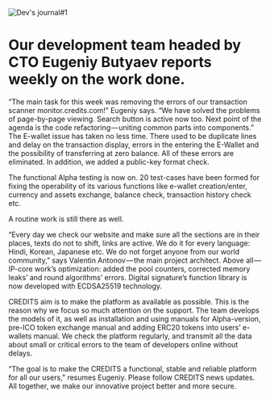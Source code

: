 ![Dev's journal#1](https://cdn-images-1.medium.com/max/2000/1*BNOjYZVmp6pq3LwQAhNTjA.jpeg)
# Our development team headed by СТО Eugeniy Butyaev reports weekly on the work done.

“The main task for this week was removing the errors of our transaction scanner monitor.credits.com!” Eugeniy says. “We have solved the problems of page-by-page viewing. Search button is active now too. Next point of the agenda is the code refactoring — uniting common parts into components.”
The E-wallet issue has taken no less time. There used to be duplicate lines and delay on the transaction display, errors in the entering the E-Wallet and the possibility of transferring at zero balance. All of these errors are eliminated. In addition, we added a public-key format check.

The functional Alpha testing is now on. 20 test-cases have been formed for fixing the operability of its various functions like e-wallet creation/enter, currency and assets exchange, balance check, transaction history check etc.

A routine work is still there as well.

“Every day we check our website and make sure all the sections are in their places, texts do not to shift, links are active. We do it for every language: Hindi, Korean, Japanese etc. We do not forget anyone from our world community,” says Valentin Antonov — the main project architect.
Above all — IP-core work’s optimization: added the pool counters, corrected memory leaks’ and round algorithms’ errors. Digital signature’s function library is now developed with ECDSA25519 technology.

CREDITS aim is to make the platform as available as possible. This is the reason why we focus so much attention on the support. The team develops the models of it, as well as installation and using manuals for Alpha-version, pre-ICO token exchange manual and adding ERC20 tokens into users’ e-wallets manual. We check the platform regularly, and transmit all the data about small or critical errors to the team of developers online without delays.

“The goal is to make the CREDITS a functional, stable and reliable platform for all our users,” resumes Eugeniy.
Please follow CREDITS news updates. All together, we make our innovative project better and more secure.